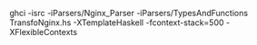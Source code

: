 ghci -isrc -iParsers/Nginx_Parser -iParsers/TypesAndFunctions TransfoNginx.hs -XTemplateHaskell -fcontext-stack=500 -XFlexibleContexts
